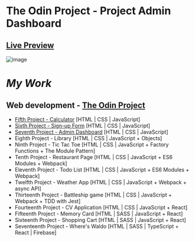 # The Odin Project - Project Admin Dashboard

## <a href="https://notdroid.github.io/admin-dashboard/">Live Preview</a><br>
![image](https://github.com/notDroid/admin-dashboard/assets/127229451/b64c07b7-6d62-4e3c-999b-c2f009ffdf50)

# _My Work_

## Web development - <a href="https://www.theodinproject.com/">The Odin Project</a>

- <a href="https://github.com/notDroid/top-calculator">Fifth Project - Calculator</a> [HTML | CSS | JavaScript]
- <a href="https://github.com/notDroid/top-sign-up-form">Sixth Project - Sign-up Form</a> [HTML | CSS | JavaScript]
- <a href="https://github.com/notDroid/top-admin-dashboard">Seventh Project - Admin Dashboard</a> [HTML | CSS | JavaScript]
- <a>Eighth Project - Library</a> [HTML | CSS | JavaScript + Objects]
- <a>Ninth Project - Tic Tac Toe</a> [HTML | CSS | JavaScript + Factory Functions + The Module Pattern]
- <a>Tenth Project - Restaurant Page</a> [HTML | CSS | JavaScript + ES6 Modules + Webpack]
- <a>Eleventh Project - Todo List</a> [HTML | CSS | JavaScript + ES6 Modules + Webpack]
- <a>Twelfth Project - Weather App</a> [HTML | CSS | JavaScript + Webpack + async API]
- <a>Thirteenth Project - Battleship game</a> [HTML | CSS | JavaScript + Webpack + TDD with Jest]
- <a>Fourteenth Project - CV Application</a> [HTML | CSS | JavaScript + React]
- <a>Fifteenth Project - Memory Card</a> [HTML | SASS | JavaScript + React]
- <a>Sixteenth Project - Shopping Cart</a> [HTML | SASS | JavaScript + React]
- <a>Seventeenth Project - Where's Waldo</a> [HTML | SASS | TypeScript + React | Firebase]

